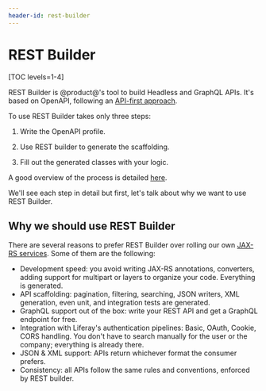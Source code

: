 ```yaml
---
header-id: rest-builder
---
```


# REST Builder

[TOC levels=1-4]

REST Builder is @product@'s tool to build Headless and GraphQL APIs. It's based
on OpenAPI, following an 
[API-first approach](/docs/7-2/frameworks/-/knowledge_base/f/headless-rest-apis). 

To use REST Builder takes only three steps: 

1. Write the OpenAPI profile. 

2. Use REST builder to generate the scaffolding. 

3. Fill out the generated classes with your logic.

A good overview of the process is detailed [here](https://portal.liferay.dev/docs/7-2/appdev/-/knowledge_base/a/generating-apis-with-rest-builder).

We'll see each step in detail but first, let's talk about why we want to use
REST Builder.

## Why we should use REST Builder

There are several reasons to prefer REST Builder over rolling our own [JAX-RS
services](../03-jax/01-jaxrs-intro.markdown). Some of them are the following:

* Development speed: you avoid writing JAX-RS annotations, converters, adding
  support for multipart or layers to organize your code. Everything is generated. 
* API scaffolding: pagination, filtering, searching, JSON writers, XML
  generation, even unit, and integration tests are generated.
* GraphQL support out of the box: write your REST API and get a GraphQL endpoint
  for free.
* Integration with Liferay's authentication pipelines: Basic, OAuth, Cookie,
  CORS handling. You don't have to search manually for the user or the company;
  everything is already there.
* JSON & XML support: APIs return whichever format the consumer prefers.
* Consistency: all APIs follow the same rules and conventions, enforced by 
  REST builder.
